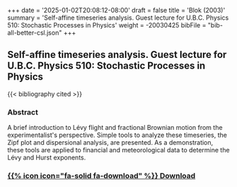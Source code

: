 +++
date = '2025-01-02T20:08:12-08:00'
draft = false
title = 'Blok (2003)'
summary = 'Self-affine timeseries analysis. Guest lecture for U.B.C. Physics 510: Stochastic Processes in Physics'
weight = -20030425
bibFile = "bib-all-better-csl.json"
+++
<!-- Must include "bib" in filename: https://labs.loupbrun.ca/hugo-cite/usage/ -->

## Self-affine timeseries analysis. Guest lecture for U.B.C. Physics 510: Stochastic Processes in Physics

<!-- 
{{< cite "blokSelfaffine2003" >}}
 -->
{{< bibliography cited >}}

### Abstract	

A brief introduction to Lévy flight and fractional Brownian motion from the experimentalist's perspective. Simple tools to analyze these timeseries, the Zipf plot and dispersional analysis, are presented. As a demonstration, these tools are applied to financial and meteorological data to determine the Lévy and Hurst exponents. 


### [{{% icon icon="fa-solid fa-download" %}} Download](../blok03.pdf)